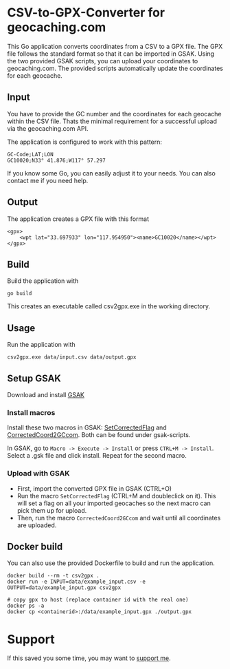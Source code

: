 CSV-to-GPX-Converter for geocaching.com
======

This Go application converts coordinates from a CSV to a GPX file. The GPX file follows the standard format so that it can be imported in GSAK. Using the two provided GSAK scripts, you can upload your coordinates to geocaching.com. The provided scripts automatically update the coordinates for each geocache.

## Input
You have to provide the GC number and the coordinates for each geocache within the CSV file. Thats the minimal requirement for a successful upload via the geocaching.com API.

The application is configured to work with this pattern:

```
GC-Code;LAT;LON
GC10020;N33° 41.876;W117° 57.297
```

If you know some Go, you can easily adjust it to your needs. You can also contact me if you need help.

## Output
The application creates a GPX file with this format

```
<gpx>
	<wpt lat="33.697933" lon="117.954950"><name>GC10020</name></wpt>
</gpx>
```

## Build
Build the application with
```
go build
```
This creates an executable called csv2gpx.exe in the working directory.

## Usage 
Run the application with
```
csv2gpx.exe data/input.csv data/output.gpx
```

## Setup GSAK

Download and install [GSAK](http://www.gsak.net)

### Install macros
Install these two macros in GSAK: [SetCorrectedFlag](http://gsak.net/board/index.php?showtopic=31875&st=0&#entry239020) and [CorrectedCoord2GCcom](http://gsak.net/board/index.php?s=84bf3b6d3d9508f637d2d5000a5d6163&showtopic=32407). Both can be found under gsak-scripts.

In GSAK, go to `Macro -> Execute -> Install` or press `CTRL+M -> Install`. Select a .gsk file and click install. Repeat for the second macro.


### Upload with GSAK
* First, import the converted GPX file in GSAK (CTRL+O)
* Run the macro `SetCorrectedFlag` (CTRL+M and doubleclick on it). This will set a flag on all your imported geocaches so the next macro can pick them up for upload.
* Then, run the macro `CorrectedCoord2GCcom` and wait until all coordinates are uploaded.


## Docker build
You can also use the provided Dockerfile to build and run the application.

```
docker build --rm -t csv2gpx .
docker run -e INPUT=data/example_input.csv -e OUTPUT=data/example_input.gpx csv2gpx

# copy gpx to host (replace container id with the real one)
docker ps -a
docker cp <containerid>:/data/example_input.gpx ./output.gpx
```


# Support
If this saved you some time, you may want to [support me](https://www.paypal.me/SommerMatthias/5).
